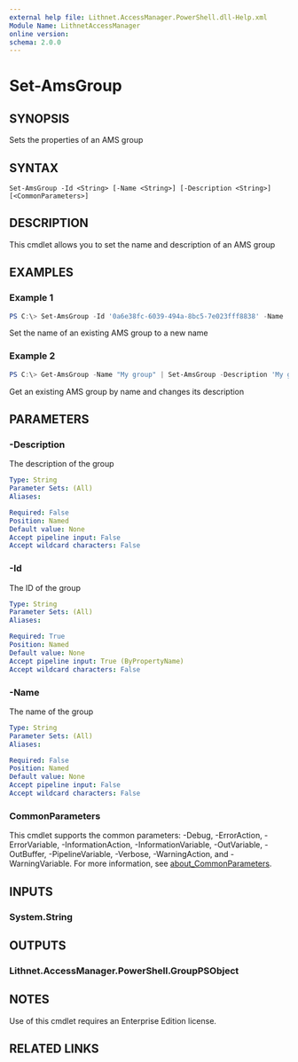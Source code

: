 ```yaml
---
external help file: Lithnet.AccessManager.PowerShell.dll-Help.xml
Module Name: LithnetAccessManager
online version:
schema: 2.0.0
---
```


# Set-AmsGroup

## SYNOPSIS
Sets the properties of an AMS group

## SYNTAX

```
Set-AmsGroup -Id <String> [-Name <String>] [-Description <String>] [<CommonParameters>]
```

## DESCRIPTION
This cmdlet allows you to set the name and description of an AMS group

## EXAMPLES

### Example 1
```powershell
PS C:\> Set-AmsGroup -Id '0a6e38fc-6039-494a-8bc5-7e023fff8838' -Name 'New group name'
```

Set the name of an existing AMS group to a new name

### Example 2
```powershell
PS C:\> Get-AmsGroup -Name "My group" | Set-AmsGroup -Description 'My group description'
```

Get an existing AMS group by name and changes its description


## PARAMETERS

### -Description
The description of the group

```yaml
Type: String
Parameter Sets: (All)
Aliases:

Required: False
Position: Named
Default value: None
Accept pipeline input: False
Accept wildcard characters: False
```

### -Id
The ID of the group

```yaml
Type: String
Parameter Sets: (All)
Aliases:

Required: True
Position: Named
Default value: None
Accept pipeline input: True (ByPropertyName)
Accept wildcard characters: False
```

### -Name
The name of the group

```yaml
Type: String
Parameter Sets: (All)
Aliases:

Required: False
Position: Named
Default value: None
Accept pipeline input: False
Accept wildcard characters: False
```

### CommonParameters
This cmdlet supports the common parameters: -Debug, -ErrorAction, -ErrorVariable, -InformationAction, -InformationVariable, -OutVariable, -OutBuffer, -PipelineVariable, -Verbose, -WarningAction, and -WarningVariable. For more information, see [about_CommonParameters](http://go.microsoft.com/fwlink/?LinkID=113216).

## INPUTS

### System.String

## OUTPUTS

### Lithnet.AccessManager.PowerShell.GroupPSObject

## NOTES
Use of this cmdlet requires an Enterprise Edition license.

## RELATED LINKS
